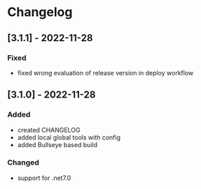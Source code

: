 # Changelog

## [3.1.1] - 2022-11-28

### Fixed

- fixed wrong evaluation of release version in deploy workflow


## [3.1.0] - 2022-11-28

### Added

- created CHANGELOG
- added local global tools with config
- added Bullseye based build

### Changed

- support for .net7.0

